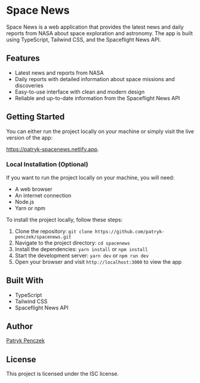# Space News

Space News is a web application that provides the latest news and daily reports from NASA about space exploration and astronomy. The app is built using TypeScript, Tailwind CSS, and the Spaceflight News API.

## Features

- Latest news and reports from NASA
- Daily reports with detailed information about space missions and discoveries
- Easy-to-use interface with clean and modern design
- Reliable and up-to-date information from the Spaceflight News API

## Getting Started

You can either run the project locally on your machine or simply visit the live version of the app:

https://patryk-spacenews.netlify.app.

### Local Installation (Optional)

If you want to run the project locally on your machine, you will need:

- A web browser
- An internet connection
- Node.js
- Yarn or npm

To install the project locally, follow these steps:

1. Clone the repository: `git clone https://github.com/patryk-penczek/spacenews.git`
2. Navigate to the project directory: `cd spacenews`
3. Install the dependencies: `yarn install` or `npm install`
4. Start the development server: `yarn dev` or `npm run dev`
5. Open your browser and visit `http://localhost:3000` to view the app

## Built With

- TypeScript
- Tailwind CSS
- Spaceflight News API

## Author

[Patryk Penczek](https://github.com/patryk-penczek)

## License

This project is licensed under the ISC license.

